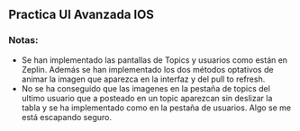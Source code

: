 ## Practica UI Avanzada IOS

### Notas:

- Se han implementado las pantallas de Topics y usuarios como están en Zeplin. Además se han implementado los dos métodos optativos de animar la imagen que aparezca en la interfaz y del pull to refresh.
- No se ha conseguido que las imagenes en la pestaña de topics del ultimo usuario que a posteado en un topic aparezcan sin deslizar la tabla y se ha implementado como en la pestaña de usuarios. Algo se me está escapando seguro.
